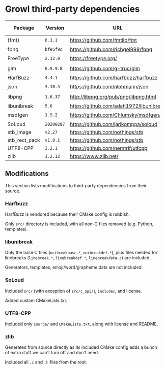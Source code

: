 # Growl third-party dependencies

| Package       | Version    | URL                                     | Vendored / Fetched |
|---------------|------------|-----------------------------------------|--------------------|
| {fmt}         | `8.1.1`    | https://github.com/fmtlib/fmt           | 📥                 |
| fpng          | `bfe5f9c`  | https://github.com/richgel999/fpng      | 💾                 |
| FreeType      | `2.12.0`   | https://freetype.org/                   | 📥                 |
| glm           | `0.9.9.8`  | https://github.com/g-truc/glm           | 📥                 |
| HarfBuzz      | `4.4.1`    | https://github.com/harfbuzz/harfbuzz    | 💾                 |
| json          | `3.10.5`   | https://github.com/nlohmann/json        | 📥                 |
| libpng        | `1.6.37`   | http://libpng.org/pub/png/libpng.html   | 📥                 |
| libunibreak   | `5.0`      | https://github.com/adah1972/libunibreak | 💾                 |
| msdfgen       | `1.9.2`    | https://github.com/Chlumsky/msdfgen/    | 📥                 |
| SoLoud        | `20200207` | https://github.com/jarikomppa/soloud    | 💾                 |
| stb_image     | `v2.27`    | https://github.com/nothings/stb         | 💾                 |
| stb_rect_pack | `v1.0.1`   | https://github.com/nothings/stb         | 💾                 |
| UTF8-CPP      | `3.2.1`    | https://github.com/nemtrif/utfcpp       | 💾                 |
| zlib          | `1.2.12`   | https://www.zlib.net/                   | 💾                 |

## Modifications

This section lists modifications to third-party dependencies from their source.

### Harfbuzz

HarfBuzz is vendored because their CMake config is rubbish.

Only `src/` directory is included, with all non-C files removed (e.g. Python,
templates).

### libunibreak

Only the base C files (`unibreakbase.*`, `unibreakdef.*`), plus files needed for
linebreaks (`linebreak.*`, `linebreakdef.*`, `linebreakdata.c`) are included.

Generators, templates, emoji/word/grapheme data are not included.

### SoLoud

Included `src/` (with exception of `src/c_api/`), `include/`, and license.

Added custom CMakeLists.txt.

### UTF8-CPP

Included only `source/` and `CMakeLists.txt`, along with license and README.

### zlib

Generated from source directly as its included CMake config adds a bunch
of extra stuff we can't turn off and don't need.

Included all `.c` and `.h` files from the root.
